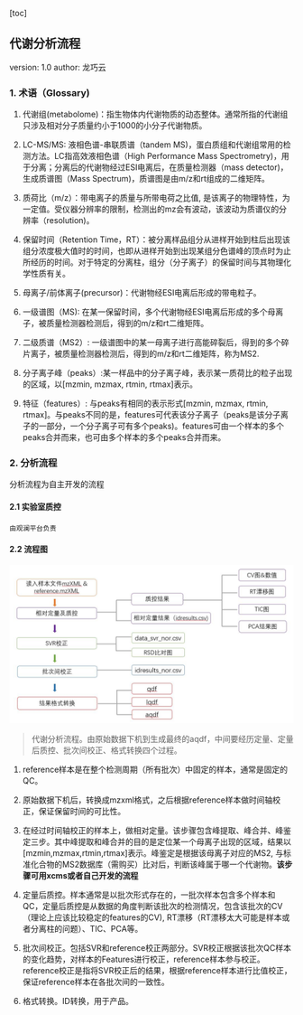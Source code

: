 [toc]
## 代谢分析流程
version: 1.0
author: 龙巧云

### 1. 术语（Glossary)
1. 代谢组(metabolome)：指生物体内代谢物质的动态整体。通常所指的代谢组只涉及相对分子质量约小于1000的小分子代谢物质。

2. LC-MS/MS: 液相色谱-串联质谱（tandem MS)，蛋白质组和代谢组常用的检测方法。LC指高效液相色谱（High Performance Mass Spectrometry)，用于分离；分离后的代谢物经过ESI电离后，在质量检测器（mass detector)，生成质谱图（Mass Spectrum)，质谱图是由m/z和rt组成的二维矩阵。

3. 质荷比（m/z）：带电离子的质量与所带电荷之比值, 是该离子的物理特性，为一定值。受仪器分辨率的限制，检测出的mz会有波动，该波动为质谱仪的分辨率（resolution)。

4. 保留时间（Retention Time，RT）：被分离样品组分从进样开始到柱后出现该组分浓度极大值时的时间，也即从进样开始到出现某组分色谱峰的顶点时为止所经历的时间。对于特定的分离柱，组分（分子离子）的保留时间与其物理化学性质有关。

5. 母离子/前体离子(precursor)：代谢物经ESI电离后形成的带电粒子。

6. 一级谱图（MS): 在某一保留时间，多个代谢物经ESI电离后形成的多个母离子，被质量检测器检测后，得到的m/z和rt二维矩阵。

7. 二级质谱（MS2）: 一级谱图中的某一母离子进行高能碎裂后，得到的多个碎片离子，被质量检测器检测后，得到的m/z和rt二维矩阵，称为MS2.

8. 分子离子峰（peaks）:某一样品中的分子离子峰，表示某一质荷比的粒子出现的区域，以[mzmin, mzmax, rtmin, rtmax]表示。

9. 特征（features）: 与peaks有相同的表示形式[mzmin, mzmax, rtmin, rtmax]。与peaks不同的是，features可代表该分子离子（peaks是该分子离子的一部分，一个分子离子可有多个peaks)。features可由一个样本的多个peaks合并而来，也可由多个样本的多个peaks合并而来。

### 2. 分析流程
   分析流程为自主开发的流程
   
#### 2.1 实验室质控
    由观澜平台负责
    
#### 2.2 流程图
![](./MetSOP_pipe.jpeg)
> 代谢分析流程。由原始数据下机到生成最终的aqdf，中间要经历定量、定量后质控、批次间校正、格式转换四个过程。

1. reference样本是在整个检测周期（所有批次）中固定的样本，通常是固定的QC。

2. 原始数据下机后，转换成mzxml格式，之后根据reference样本做时间轴校正，保证保留时间的可比性。

3. 在经过时间轴校正的样本上，做相对定量。该步骤包含峰提取、峰合并、峰鉴定三步。其中峰提取和峰合并的目的是定位某一个母离子出现的区域，结果以[mzmin,mzmax,rtmin,rtmax]表示。峰鉴定是根据该母离子对应的MS2, 与标准化合物的MS2数据库（需购买）比对后，判断该峰属于哪一个代谢物。**该步骤可用xcms或者自己开发的流程**

4. 定量后质控。样本通常是以批次形式存在的，一批次样本包含多个样本和QC，定量后质控是从数据的角度判断该批次的检测情况，包含该批次的CV（理论上应该比较稳定的features的CV), RT漂移（RT漂移太大可能是样本或者分离柱的问题）、TIC、PCA等。

5. 批次间校正。包括SVR和reference校正两部分。SVR校正根据该批次QC样本的变化趋势，对样本的Features进行校正，reference样本参与校正。reference校正是指将SVR校正后的结果，根据reference样本进行比值校正，保证reference样本在各批次间的一致性。

6. 格式转换。ID转换，用于产品。




